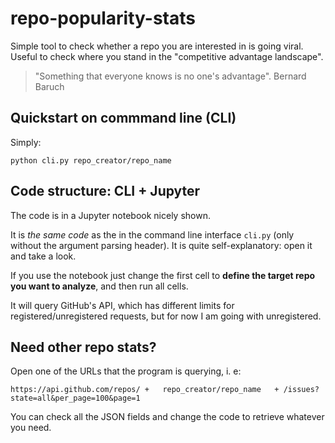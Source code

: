 # repo-popularity-stats

Simple tool to check whether a repo you are interested in is going viral. Useful to check where you stand in the "competitive advantage landscape".

> "Something that everyone knows is no one's advantage".  Bernard Baruch

## Quickstart on commmand line (CLI)

Simply:
```
python cli.py repo_creator/repo_name
```

## Code structure: CLI + Jupyter

The code is in a Jupyter notebook nicely shown.

It is *the same code* as the in the command line interface `cli.py` (only without the argument parsing header). It is quite self-explanatory: open it and take a look. 

If you use the notebook just change the first cell to **define the target repo you want to analyze**, and then run all cells.

It will query GitHub's API, which has different limits for registered/unregistered requests, but for now I am going with unregistered.

## Need other repo stats?

Open one of the URLs that the program is querying, i. e:

```
https://api.github.com/repos/ +   repo_creator/repo_name   + /issues?state=all&per_page=100&page=1
```

You can check all the JSON fields and change the code to retrieve whatever you need.
